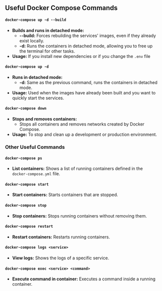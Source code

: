 ## Useful Docker Compose Commands

#### `docker-compose up -d --build`
* **Builds and runs in detached mode:**
  * **--build:** Forces rebuilding the services' images, even if they already exist locally.
  * **-d:** Runs the containers in detached mode, allowing you to free up the terminal for other tasks.
* **Usage:**  If you install new dependencies or if you change the `.env` file

#### `docker-compose up -d`
* **Runs in detached mode:**
  * **-d:** Same as the previous command, runs the containers in detached mode.
* **Usage:** Used when the images have already been built and you want to quickly start the services.

#### `docker-compose down`
* **Stops and removes containers:**
  * Stops all containers and removes networks created by Docker Compose.
* **Usage:** To stop and clean up a development or production environment.

### Other Useful Commands

#### `docker-compose ps`
* **List containers:** Shows a list of running containers defined in the `docker-compose.yml` file.

#### `docker-compose start`
* **Start containers:** Starts containers that are stopped.

#### `docker-compose stop`
* **Stop containers:** Stops running containers without removing them.

#### `docker-compose restart`
* **Restart containers:** Restarts running containers.

#### `docker-compose logs <service>`
* **View logs:** Shows the logs of a specific service.

#### `docker-compose exec <service> <command>`
* **Execute command in container:** Executes a command inside a running container.
